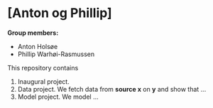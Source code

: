 # \[Anton og Phillip\]

**Group members:**
- Anton Holsøe
- Phillip Warhøi-Rasmussen
  

This repository contains  
1. Inaugural project. 
2. Data project. We fetch data from **source x** on **y** and show that ...
3. Model project. We model ...
